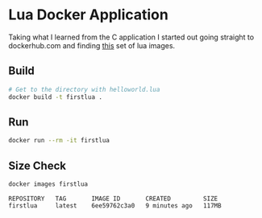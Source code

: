 # Lua Docker Application

Taking what I learned from the C application I started out going straight to
dockerhub.com and finding [this](https://hub.docker.com/r/nickblah/lua) set of
lua images.

## Build

```sh
# Get to the directory with helloworld.lua
docker build -t firstlua .
```

## Run

```sh
docker run --rm -it firstlua
```

## Size Check

```sh
docker images firstlua
```

```text
REPOSITORY   TAG       IMAGE ID       CREATED         SIZE
firstlua     latest    6ee59762c3a0   9 minutes ago   117MB
```
